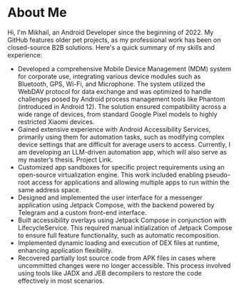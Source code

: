 <img src="https://github.com/user-attachments/assets/e76e2bc0-26da-4ce5-8c73-3c810479ee91" align="center" width=10/>

# About Me

Hi, I'm Mikhail, an Android Developer since the beginning of 2022. My GitHub features older pet projects, as my professional work has been on closed-source B2B solutions. Here's a quick summary of my skills and experience:
- Developed a comprehensive Mobile Device Management (MDM) system for corporate use, integrating various device modules such as Bluetooth, GPS, Wi-Fi, and Microphone. The system utilized the WebDAV protocol for data exchange and was optimized to handle challenges posed by Android process management tools like Phantom (introduced in Android 12). The solution ensured compatibility across a wide range of devices, from standard Google Pixel models to highly restricted Xiaomi devices.
- Gained extensive experience with Android Accessibility Services, primarily using them for automation tasks, such as modifying complex device settings that are difficult for average users to access. Currently, I am developing an LLM-driven automation app, which will also serve as my master’s thesis. Project Link.
- Customized app sandboxes for specific project requirements using an open-source virtualization engine. This work included enabling pseudo-root access for applications and allowing multiple apps to run within the same address space.
- Designed and implemented the user interface for a messenger application using Jetpack Compose, with the backend powered by Telegram and a custom front-end interface.
- Built accessibility overlays using Jetpack Compose in conjunction with LifecycleService. This required manual initialization of Jetpack Compose to ensure full feature functionality, such as automatic recomposition.
- Implemented dynamic loading and execution of DEX files at runtime, enhancing application flexibility.
- Recovered partially lost source code from APK files in cases where uncommitted changes were no longer accessible. This process involved using tools like JADX and JEB decompilers to restore the code effectively in most scenarios.
